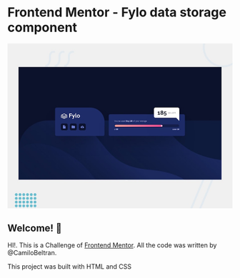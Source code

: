 # Frontend Mentor - Fylo data storage component

![Design preview for the Fylo data storage component coding challenge](./design/desktop-preview.jpg)

## Welcome! 👋

HI!.
This is a Challenge of [Frontend Mentor](https://www.frontendmentor.io).
All the code was written by @CamiloBeltran.

This project was built with HTML and CSS
